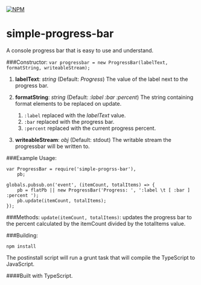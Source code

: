 [![NPM](https://nodei.co/npm/simple-progress-bar.png)](https://npmjs.org/package/simple-progress-bar)

simple-progress-bar
===================
A console progress bar that is easy to use and understand. 

###Constructor:
`var progressbar = new ProgressBar(labelText, formatString, writeableStream);`

1. **labelText**: *string* (Default: *Progress*) The value of the label next to the progress bar.

2. **formatString**: *string* (Default: *:label :bar :percent*) The string containing format elements to be replaced on update.
    1. `:label`     replaced with the *labelText* value.
    2. `:bar`       replaced with the progress bar.
    3. `:percent`   replaced with the current progress percent.

3. **writeableStream**: *obj* (Default: stdout) The writable stream the progressbar will be written to.

###Example Usage:
```
var ProgressBar = require('simple-progrss-bar'),
    pb;

globals.pubsub.on('event', (itemCount, totalItems) => {
    pb = flatPb || new ProgressBar('Progress: ', ':label \t [ :bar ] :percent ');
    pb.update(itemCount, totalItems);
});
```

###Methods:
`update(itemCount, totalItems)`: updates the progress bar to the percent calculated by the itemCount divided by the totalItems value.

###Building:

`npm install`

The postinstall script will run a grunt task that will compile the TypeScript to JavaScript.


####Built with TypeScript.